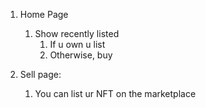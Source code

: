 1. Home Page

   1. Show recently listed
      1. If u own u list
      2. Otherwise, buy

2. Sell page:
   1. You can list ur NFT on the marketplace
